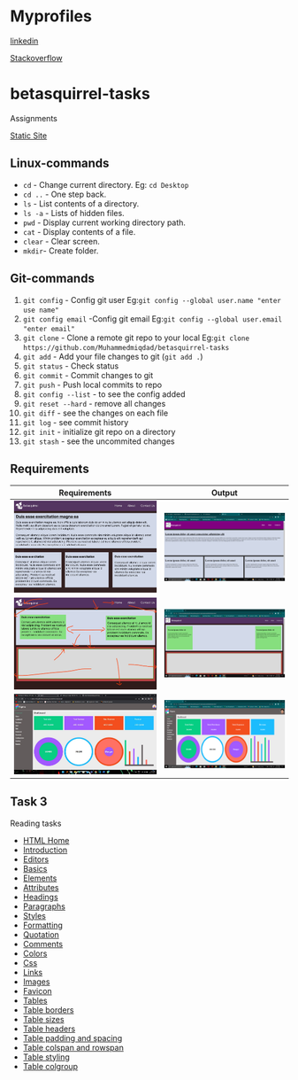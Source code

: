 # Myprofiles

[linkedin](https://www.linkedin.com/in/muhammed-miqdad-n-28966419a)

[Stackoverflow](https://stackoverflow.com/users/21201659/miqdadn)

# betasquirrel-tasks

Assignments

[Static Site](https://muhammedmiqdad.github.io/betasquirrel-tasks/)

## Linux-commands

- `cd` - Change current directory. Eg: `cd Desktop`
- `cd ..` - One step back.
- `ls` - List contents of a directory.
- `ls -a` - Lists of hidden files.
- `pwd` - Display current working directory path.
- `cat` - Display contents of a file.
- `clear` - Clear screen.
- `mkdir`- Create folder.

## Git-commands

1. `git config` - Config git user Eg:`git config --global user.name "enter use name"`
2. `git config email` -Config git email Eg:`git config --global user.email "enter email"`
3. `git clone` - Clone a remote git repo to your local Eg:`git clone https://github.com/Muhammedmiqdad/betasquirrel-tasks`
4. `git add` - Add your file changes to git (`git add .`)
5. `git status` - Check status
6. `git commit` - Commit changes to git
7. `git push` - Push local commits to repo
8. `git config --list` - to see the config added
9. `git reset --hard` - remove all changes
10. `git diff` - see the changes on each file
11. `git log` - see commit history
12. `git init` - initialize git repo on a directory
13. `git stash` - see the uncommited changes

## Requirements

| Requirements                            | Output                                  |
| --------------------------------------- | --------------------------------------- |
| ![Task 1](images/requirement/task1.jpg) | ![Task 1](images/screenshort/task1.png) |
| ![Task 2](images/requirement/task2.jpg) | ![Task 2](images/screenshort/task2.png) |
| ![Task 4](images/requirement/task4.jpg) | ![Task 4](images/screenshort/task4.png) |

## Task 3

Reading tasks

- [HTML Home](https://www.w3schools.com/html/default.asp)
- [Introduction](https://www.w3schools.com/html/html_intro.asp)
- [Editors](https://www.w3schools.com/html/html_editors.asp)
- [Basics](https://www.w3schools.com/html/html_basic.asp)
- [Elements](https://www.w3schools.com/html/html_elements.asp)
- [Attributes](https://www.w3schools.com/html/html_attributes.asp)
- [Headings](https://www.w3schools.com/html/html_headings.asp)
- [Paragraphs](https://www.w3schools.com/html/html_paragraphs.asp)
- [Styles](https://www.w3schools.com/html/html_styles.asp)
- [Formatting](https://www.w3schools.com/html/html_formatting.asp)
- [Quotation](https://www.w3schools.com/html/html_quotation_elements.asp)
- [Comments](https://www.w3schools.com/html/html_comments.asp)
- [Colors](https://www.w3schools.com/html/html_colors.asp)
- [Css](https://www.w3schools.com/html/html_css.asp)
- [Links](https://www.w3schools.com/html/html_links.asp)
- [Images](https://www.w3schools.com/html/html_images.asp)
- [Favicon](https://www.w3schools.com/html/html_favicon.asp)
- [Tables](https://www.w3schools.com/html/html_tables.asp)
- [Table borders](https://www.w3schools.com/html/html_table_borders.asp)
- [Table sizes](https://www.w3schools.com/html/html_table_sizes.asp)
- [Table headers](https://www.w3schools.com/html/html_table_headers.asp)
- [Table padding and spacing](https://www.w3schools.com/html/html_table_padding_spacing.asp)
- [Table colspan and rowspan](https://www.w3schools.com/html/html_table_colspan_rowspan.asp)
- [Table styling](https://www.w3schools.com/html/html_table_styling.asp)
- [Table colgroup](https://www.w3schools.com/html/html_table_colgroup.asp)